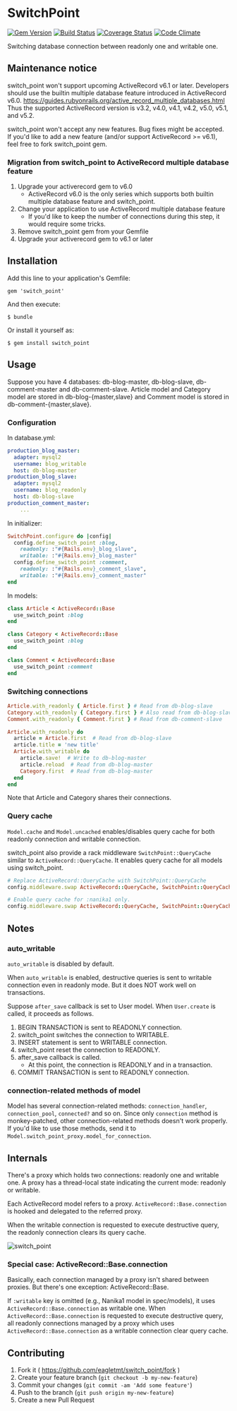 # SwitchPoint
[![Gem Version](https://badge.fury.io/rb/switch_point.svg)](http://badge.fury.io/rb/switch_point)
[![Build Status](https://travis-ci.org/eagletmt/switch_point.svg?branch=master)](https://travis-ci.org/eagletmt/switch_point)
[![Coverage Status](https://img.shields.io/coveralls/eagletmt/switch_point.svg?branch=master)](https://coveralls.io/r/eagletmt/switch_point?branch=master)
[![Code Climate](https://codeclimate.com/github/eagletmt/switch_point/badges/gpa.svg)](https://codeclimate.com/github/eagletmt/switch_point)

Switching database connection between readonly one and writable one.

## Maintenance notice
switch_point won't support upcoming ActiveRecord v6.1 or later.
Developers should use the builtin multiple database feature introduced in ActiveRecord v6.0.
https://guides.rubyonrails.org/active_record_multiple_databases.html
Thus the supported ActiveRecord version is v3.2, v4.0, v4.1, v4.2, v5.0, v5.1, and v5.2.

switch_point won't accept any new features. Bug fixes might be accepted.
If you'd like to add a new feature (and/or support ActiveRecord >= v6.1), feel free to fork switch_point gem.

### Migration from switch_point to ActiveRecord multiple database feature
1. Upgrade your activerecord gem to v6.0
    - ActiveRecord v6.0 is the only series which supports both builtin multiple database feature and switch_point.
2. Change your application to use ActiveRecord multiple database feature
    - If you'd like to keep the number of connections during this step, it would require some tricks.
3. Remove switch_point gem from your Gemfile
4. Upgrade your activerecord gem to v6.1 or later

## Installation

Add this line to your application's Gemfile:

    gem 'switch_point'

And then execute:

    $ bundle

Or install it yourself as:

    $ gem install switch_point

## Usage
Suppose you have 4 databases: db-blog-master, db-blog-slave, db-comment-master and db-comment-slave.
Article model and Category model are stored in db-blog-{master,slave} and Comment model is stored in db-comment-{master,slave}.

### Configuration
In database.yml:

```yaml
production_blog_master:
  adapter: mysql2
  username: blog_writable
  host: db-blog-master
production_blog_slave:
  adapter: mysql2
  username: blog_readonly
  host: db-blog-slave
production_comment_master:
    ...
```

In initializer:

```ruby
SwitchPoint.configure do |config|
  config.define_switch_point :blog,
    readonly: :"#{Rails.env}_blog_slave",
    writable: :"#{Rails.env}_blog_master"
  config.define_switch_point :comment,
    readonly: :"#{Rails.env}_comment_slave",
    writable: :"#{Rails.env}_comment_master"
end
```

In models:

```ruby
class Article < ActiveRecord::Base
  use_switch_point :blog
end

class Category < ActiveRecord::Base
  use_switch_point :blog
end

class Comment < ActiveRecord::Base
  use_switch_point :comment
end
```

### Switching connections

```ruby
Article.with_readonly { Article.first } # Read from db-blog-slave
Category.with_readonly { Category.first } # Also read from db-blog-slave
Comment.with_readonly { Comment.first } # Read from db-comment-slave

Article.with_readonly do
  article = Article.first  # Read from db-blog-slave
  article.title = 'new title'
  Article.with_writable do
    article.save!  # Write to db-blog-master
    article.reload  # Read from db-blog-master
    Category.first  # Read from db-blog-master
  end
end
```

Note that Article and Category shares their connections.

### Query cache
`Model.cache` and `Model.uncached` enables/disables query cache for both
readonly connection and writable connection.

switch_point also provide a rack middleware `SwitchPoint::QueryCache` similar
to `ActiveRecord::QueryCache`. It enables query cache for all models using
switch_point.

```ruby
# Replace ActiveRecord::QueryCache with SwitchPoint::QueryCache
config.middleware.swap ActiveRecord::QueryCache, SwitchPoint::QueryCache

# Enable query cache for :nanika1 only.
config.middleware.swap ActiveRecord::QueryCache, SwitchPoint::QueryCache, [:nanika1]
```

## Notes

### auto_writable
`auto_writable` is disabled by default.

When `auto_writable` is enabled, destructive queries is sent to writable connection even in readonly mode.
But it does NOT work well on transactions.

Suppose `after_save` callback is set to User model. When `User.create` is called, it proceeds as follows.

1. BEGIN TRANSACTION is sent to READONLY connection.
2. switch_point switches the connection to WRITABLE.
3. INSERT statement is sent to WRITABLE connection.
4. switch_point reset the connection to READONLY.
5. after_save callback is called.
    - At this point, the connection is READONLY and in a transaction.
6. COMMIT TRANSACTION is sent to READONLY connection.

### connection-related methods of model
Model has several connection-related methods: `connection_handler`, `connection_pool`, `connected?` and so on.
Since only `connection` method is monkey-patched, other connection-related methods doesn't work properly.
If you'd like to use those methods, send it to `Model.switch_point_proxy.model_for_connection`.

## Internals
There's a proxy which holds two connections: readonly one and writable one.
A proxy has a thread-local state indicating the current mode: readonly or writable.

Each ActiveRecord model refers to a proxy.
`ActiveRecord::Base.connection` is hooked and delegated to the referred proxy.

When the writable connection is requested to execute destructive query, the readonly connection clears its query cache.

![switch_point](https://gyazo.wanko.cc/switch_point.svg)

### Special case: ActiveRecord::Base.connection
Basically, each connection managed by a proxy isn't shared between proxies.
But there's one exception: ActiveRecord::Base.

If `:writable` key is omitted (e.g., Nanika1 model in spec/models), it uses `ActiveRecord::Base.connection` as writable one.
When `ActiveRecord::Base.connection` is requested to execute destructive query, all readonly connections managed by a proxy which uses `ActiveRecord::Base.connection` as a writable connection clear query cache.

## Contributing

1. Fork it ( https://github.com/eagletmt/switch_point/fork )
2. Create your feature branch (`git checkout -b my-new-feature`)
3. Commit your changes (`git commit -am 'Add some feature'`)
4. Push to the branch (`git push origin my-new-feature`)
5. Create a new Pull Request
